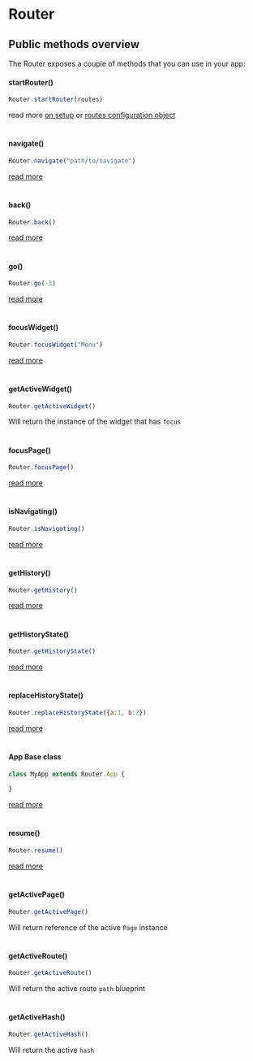 # Router

## Public methods overview

The Router exposes a couple of methods that you can use in your app: 

#### startRouter()

```js
Router.startRouter(routes)
```
read more [on setup](index.md#setup) or [routes configuration object](configuration.md#router-configuration)

#
#### navigate()

```js
Router.navigate("path/to/navigate")
```

[read more](navigation.md#navigation)

#
#### back()

```js
Router.back()
```

[read more](history.md#back)

#
#### go()

```js
Router.go(-3)
```

[read more](history.md#go)

#
#### focusWidget()

```js
Router.focusWidget("Menu")
```

[read more](widgets.md#handling-focus)

#
#### getActiveWidget()

```js
Router.getActiveWidget()
```

Will return the instance of the widget that has `focus`

#
#### focusPage()

```js
Router.focusPage()
```

[read more](widgets.md#handling-focus)

#
#### isNavigating()

```js
Router.isNavigating()
```

[read more](navigation.md#isnavigating)

#
#### getHistory()

```js
Router.getHistory()
```

[read more](history.md#gethistory)

#
#### getHistoryState()

```js
Router.getHistoryState()
```

[read more](history.md#gethistorystate)

#
#### replaceHistoryState()

```js
Router.replaceHistoryState({a:1, b:2})
```

[read more](history.md#replacehistorystate)

#
#### App Base class

```js
class MyApp extends Router.App {
    
}
```

[read more](index.md#setup)

#
#### resume()

```js
Router.resume()
```

[read more](configuration.md#boot-component)

#
#### getActivePage()

```js
Router.getActivePage()
```

Will return reference of the active `Page` instance

#
#### getActiveRoute()

```js
Router.getActiveRoute()
```

Will return the active route `path` blueprint

#
#### getActiveHash()

```js
Router.getActiveHash()
```

Will return the active `hash`













